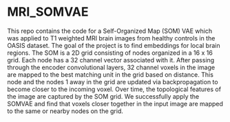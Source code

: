 # MRI_SOMVAE

This repo contains the code for a Self-Organized Map (SOM) VAE which was applied to T1 weighted MRI brain images from healthy controls in the OASIS dataset. The goal of the project is to find embeddings for local brain regions. The SOM is a 2D grid consisting of nodes organized in a 16 x 16 grid. Each node has a 32 channel vector associated with it. After passing through the encoder convolutional layers, 32 channel voxels in the image are mapped to the best matching unit in the grid based on distance. This node and the nodes 1 away in the grid are updated via backpropagation to become closer to the incoming voxel. Over time, the topological features of the image are captured by the SOM grid. We successfully apply the SOMVAE and find that voxels closer together in the input image are mapped to the same or nearby nodes on the grid. 